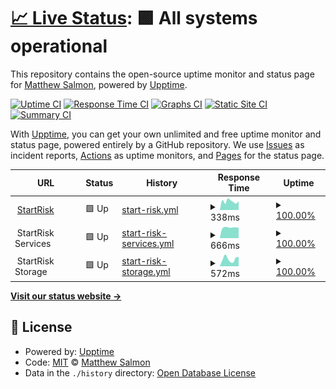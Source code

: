 # [📈 Live Status](https://status.startrisk.com): <!--live status--> **🟩 All systems operational**

This repository contains the open-source uptime monitor and status page for [Matthew Salmon](matthewsalmon.com), powered by [Upptime](https://github.com/upptime/upptime).

[![Uptime CI](https://github.com/invig/startrisk-uptime/workflows/Uptime%20CI/badge.svg)](https://github.com/invig/startrisk-uptime/actions?query=workflow%3A%22Uptime+CI%22)
[![Response Time CI](https://github.com/invig/startrisk-uptime/workflows/Response%20Time%20CI/badge.svg)](https://github.com/invig/startrisk-uptime/actions?query=workflow%3A%22Response+Time+CI%22)
[![Graphs CI](https://github.com/invig/startrisk-uptime/workflows/Graphs%20CI/badge.svg)](https://github.com/invig/startrisk-uptime/actions?query=workflow%3A%22Graphs+CI%22)
[![Static Site CI](https://github.com/invig/startrisk-uptime/workflows/Static%20Site%20CI/badge.svg)](https://github.com/invig/startrisk-uptime/actions?query=workflow%3A%22Static+Site+CI%22)
[![Summary CI](https://github.com/invig/startrisk-uptime/workflows/Summary%20CI/badge.svg)](https://github.com/invig/startrisk-uptime/actions?query=workflow%3A%22Summary+CI%22)

With [Upptime](https://upptime.js.org), you can get your own unlimited and free uptime monitor and status page, powered entirely by a GitHub repository. We use [Issues](https://github.com/invig/startrisk-uptime/issues) as incident reports, [Actions](https://github.com/invig/startrisk-uptime/actions) as uptime monitors, and [Pages](https://status.startrisk.com) for the status page.

<!--start: status pages-->
<!-- This summary is generated by Upptime (https://github.com/upptime/upptime) -->
<!-- Do not edit this manually, your changes will be overwritten -->
<!-- prettier-ignore -->
| URL | Status | History | Response Time | Uptime |
| --- | ------ | ------- | ------------- | ------ |
| <img alt="" src="https://icons.duckduckgo.com/ip3/www.startrisk.com.ico" height="13"> [StartRisk](https://www.startrisk.com) | 🟩 Up | [start-risk.yml](https://github.com/invig/startrisk-uptime/commits/HEAD/history/start-risk.yml) | <details><summary><img alt="Response time graph" src="./graphs/start-risk/response-time-week.png" height="20"> 338ms</summary><br><a href="https://status.startrisk.com/history/start-risk"><img alt="Response time 330" src="https://img.shields.io/endpoint?url=https%3A%2F%2Fraw.githubusercontent.com%2Finvig%2Fstartrisk-uptime%2FHEAD%2Fapi%2Fstart-risk%2Fresponse-time.json"></a><br><a href="https://status.startrisk.com/history/start-risk"><img alt="24-hour response time 343" src="https://img.shields.io/endpoint?url=https%3A%2F%2Fraw.githubusercontent.com%2Finvig%2Fstartrisk-uptime%2FHEAD%2Fapi%2Fstart-risk%2Fresponse-time-day.json"></a><br><a href="https://status.startrisk.com/history/start-risk"><img alt="7-day response time 338" src="https://img.shields.io/endpoint?url=https%3A%2F%2Fraw.githubusercontent.com%2Finvig%2Fstartrisk-uptime%2FHEAD%2Fapi%2Fstart-risk%2Fresponse-time-week.json"></a><br><a href="https://status.startrisk.com/history/start-risk"><img alt="30-day response time 340" src="https://img.shields.io/endpoint?url=https%3A%2F%2Fraw.githubusercontent.com%2Finvig%2Fstartrisk-uptime%2FHEAD%2Fapi%2Fstart-risk%2Fresponse-time-month.json"></a><br><a href="https://status.startrisk.com/history/start-risk"><img alt="1-year response time 330" src="https://img.shields.io/endpoint?url=https%3A%2F%2Fraw.githubusercontent.com%2Finvig%2Fstartrisk-uptime%2FHEAD%2Fapi%2Fstart-risk%2Fresponse-time-year.json"></a></details> | <details><summary><a href="https://status.startrisk.com/history/start-risk">100.00%</a></summary><a href="https://status.startrisk.com/history/start-risk"><img alt="All-time uptime 99.99%" src="https://img.shields.io/endpoint?url=https%3A%2F%2Fraw.githubusercontent.com%2Finvig%2Fstartrisk-uptime%2FHEAD%2Fapi%2Fstart-risk%2Fuptime.json"></a><br><a href="https://status.startrisk.com/history/start-risk"><img alt="24-hour uptime 100.00%" src="https://img.shields.io/endpoint?url=https%3A%2F%2Fraw.githubusercontent.com%2Finvig%2Fstartrisk-uptime%2FHEAD%2Fapi%2Fstart-risk%2Fuptime-day.json"></a><br><a href="https://status.startrisk.com/history/start-risk"><img alt="7-day uptime 100.00%" src="https://img.shields.io/endpoint?url=https%3A%2F%2Fraw.githubusercontent.com%2Finvig%2Fstartrisk-uptime%2FHEAD%2Fapi%2Fstart-risk%2Fuptime-week.json"></a><br><a href="https://status.startrisk.com/history/start-risk"><img alt="30-day uptime 100.00%" src="https://img.shields.io/endpoint?url=https%3A%2F%2Fraw.githubusercontent.com%2Finvig%2Fstartrisk-uptime%2FHEAD%2Fapi%2Fstart-risk%2Fuptime-month.json"></a><br><a href="https://status.startrisk.com/history/start-risk"><img alt="1-year uptime 99.99%" src="https://img.shields.io/endpoint?url=https%3A%2F%2Fraw.githubusercontent.com%2Finvig%2Fstartrisk-uptime%2FHEAD%2Fapi%2Fstart-risk%2Fuptime-year.json"></a></details>
| <img alt="" src="https://icons.duckduckgo.com/ip3/null.ico" height="13"> StartRisk Services | 🟩 Up | [start-risk-services.yml](https://github.com/invig/startrisk-uptime/commits/HEAD/history/start-risk-services.yml) | <details><summary><img alt="Response time graph" src="./graphs/start-risk-services/response-time-week.png" height="20"> 666ms</summary><br><a href="https://status.startrisk.com/history/start-risk-services"><img alt="Response time 632" src="https://img.shields.io/endpoint?url=https%3A%2F%2Fraw.githubusercontent.com%2Finvig%2Fstartrisk-uptime%2FHEAD%2Fapi%2Fstart-risk-services%2Fresponse-time.json"></a><br><a href="https://status.startrisk.com/history/start-risk-services"><img alt="24-hour response time 655" src="https://img.shields.io/endpoint?url=https%3A%2F%2Fraw.githubusercontent.com%2Finvig%2Fstartrisk-uptime%2FHEAD%2Fapi%2Fstart-risk-services%2Fresponse-time-day.json"></a><br><a href="https://status.startrisk.com/history/start-risk-services"><img alt="7-day response time 666" src="https://img.shields.io/endpoint?url=https%3A%2F%2Fraw.githubusercontent.com%2Finvig%2Fstartrisk-uptime%2FHEAD%2Fapi%2Fstart-risk-services%2Fresponse-time-week.json"></a><br><a href="https://status.startrisk.com/history/start-risk-services"><img alt="30-day response time 636" src="https://img.shields.io/endpoint?url=https%3A%2F%2Fraw.githubusercontent.com%2Finvig%2Fstartrisk-uptime%2FHEAD%2Fapi%2Fstart-risk-services%2Fresponse-time-month.json"></a><br><a href="https://status.startrisk.com/history/start-risk-services"><img alt="1-year response time 632" src="https://img.shields.io/endpoint?url=https%3A%2F%2Fraw.githubusercontent.com%2Finvig%2Fstartrisk-uptime%2FHEAD%2Fapi%2Fstart-risk-services%2Fresponse-time-year.json"></a></details> | <details><summary><a href="https://status.startrisk.com/history/start-risk-services">100.00%</a></summary><a href="https://status.startrisk.com/history/start-risk-services"><img alt="All-time uptime 99.99%" src="https://img.shields.io/endpoint?url=https%3A%2F%2Fraw.githubusercontent.com%2Finvig%2Fstartrisk-uptime%2FHEAD%2Fapi%2Fstart-risk-services%2Fuptime.json"></a><br><a href="https://status.startrisk.com/history/start-risk-services"><img alt="24-hour uptime 100.00%" src="https://img.shields.io/endpoint?url=https%3A%2F%2Fraw.githubusercontent.com%2Finvig%2Fstartrisk-uptime%2FHEAD%2Fapi%2Fstart-risk-services%2Fuptime-day.json"></a><br><a href="https://status.startrisk.com/history/start-risk-services"><img alt="7-day uptime 100.00%" src="https://img.shields.io/endpoint?url=https%3A%2F%2Fraw.githubusercontent.com%2Finvig%2Fstartrisk-uptime%2FHEAD%2Fapi%2Fstart-risk-services%2Fuptime-week.json"></a><br><a href="https://status.startrisk.com/history/start-risk-services"><img alt="30-day uptime 100.00%" src="https://img.shields.io/endpoint?url=https%3A%2F%2Fraw.githubusercontent.com%2Finvig%2Fstartrisk-uptime%2FHEAD%2Fapi%2Fstart-risk-services%2Fuptime-month.json"></a><br><a href="https://status.startrisk.com/history/start-risk-services"><img alt="1-year uptime 99.99%" src="https://img.shields.io/endpoint?url=https%3A%2F%2Fraw.githubusercontent.com%2Finvig%2Fstartrisk-uptime%2FHEAD%2Fapi%2Fstart-risk-services%2Fuptime-year.json"></a></details>
| <img alt="" src="https://icons.duckduckgo.com/ip3/null.ico" height="13"> StartRisk Storage | 🟩 Up | [start-risk-storage.yml](https://github.com/invig/startrisk-uptime/commits/HEAD/history/start-risk-storage.yml) | <details><summary><img alt="Response time graph" src="./graphs/start-risk-storage/response-time-week.png" height="20"> 572ms</summary><br><a href="https://status.startrisk.com/history/start-risk-storage"><img alt="Response time 769" src="https://img.shields.io/endpoint?url=https%3A%2F%2Fraw.githubusercontent.com%2Finvig%2Fstartrisk-uptime%2FHEAD%2Fapi%2Fstart-risk-storage%2Fresponse-time.json"></a><br><a href="https://status.startrisk.com/history/start-risk-storage"><img alt="24-hour response time 733" src="https://img.shields.io/endpoint?url=https%3A%2F%2Fraw.githubusercontent.com%2Finvig%2Fstartrisk-uptime%2FHEAD%2Fapi%2Fstart-risk-storage%2Fresponse-time-day.json"></a><br><a href="https://status.startrisk.com/history/start-risk-storage"><img alt="7-day response time 572" src="https://img.shields.io/endpoint?url=https%3A%2F%2Fraw.githubusercontent.com%2Finvig%2Fstartrisk-uptime%2FHEAD%2Fapi%2Fstart-risk-storage%2Fresponse-time-week.json"></a><br><a href="https://status.startrisk.com/history/start-risk-storage"><img alt="30-day response time 568" src="https://img.shields.io/endpoint?url=https%3A%2F%2Fraw.githubusercontent.com%2Finvig%2Fstartrisk-uptime%2FHEAD%2Fapi%2Fstart-risk-storage%2Fresponse-time-month.json"></a><br><a href="https://status.startrisk.com/history/start-risk-storage"><img alt="1-year response time 769" src="https://img.shields.io/endpoint?url=https%3A%2F%2Fraw.githubusercontent.com%2Finvig%2Fstartrisk-uptime%2FHEAD%2Fapi%2Fstart-risk-storage%2Fresponse-time-year.json"></a></details> | <details><summary><a href="https://status.startrisk.com/history/start-risk-storage">100.00%</a></summary><a href="https://status.startrisk.com/history/start-risk-storage"><img alt="All-time uptime 99.98%" src="https://img.shields.io/endpoint?url=https%3A%2F%2Fraw.githubusercontent.com%2Finvig%2Fstartrisk-uptime%2FHEAD%2Fapi%2Fstart-risk-storage%2Fuptime.json"></a><br><a href="https://status.startrisk.com/history/start-risk-storage"><img alt="24-hour uptime 100.00%" src="https://img.shields.io/endpoint?url=https%3A%2F%2Fraw.githubusercontent.com%2Finvig%2Fstartrisk-uptime%2FHEAD%2Fapi%2Fstart-risk-storage%2Fuptime-day.json"></a><br><a href="https://status.startrisk.com/history/start-risk-storage"><img alt="7-day uptime 100.00%" src="https://img.shields.io/endpoint?url=https%3A%2F%2Fraw.githubusercontent.com%2Finvig%2Fstartrisk-uptime%2FHEAD%2Fapi%2Fstart-risk-storage%2Fuptime-week.json"></a><br><a href="https://status.startrisk.com/history/start-risk-storage"><img alt="30-day uptime 100.00%" src="https://img.shields.io/endpoint?url=https%3A%2F%2Fraw.githubusercontent.com%2Finvig%2Fstartrisk-uptime%2FHEAD%2Fapi%2Fstart-risk-storage%2Fuptime-month.json"></a><br><a href="https://status.startrisk.com/history/start-risk-storage"><img alt="1-year uptime 99.98%" src="https://img.shields.io/endpoint?url=https%3A%2F%2Fraw.githubusercontent.com%2Finvig%2Fstartrisk-uptime%2FHEAD%2Fapi%2Fstart-risk-storage%2Fuptime-year.json"></a></details>

<!--end: status pages-->

[**Visit our status website →**](https://status.startrisk.com)

## 📄 License

- Powered by: [Upptime](https://github.com/upptime/upptime)
- Code: [MIT](./LICENSE) © [Matthew Salmon](matthewsalmon.com)
- Data in the `./history` directory: [Open Database License](https://opendatacommons.org/licenses/odbl/1-0/)
